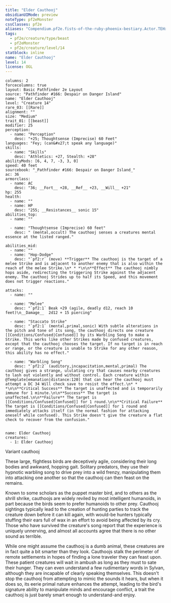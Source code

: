 ```yaml
---
title: "Elder Cauthooj"
obsidianUIMode: preview
noteType: pf2eMonster
cssClasses: pf2e
aliases: "Compendium.pf2e.fists-of-the-ruby-phoenix-bestiary.Actor.TEHxsglxWi1i3jSN" 
tags:
  - pf2e/creature/type/beast
  - pf2eMonster
  - pf2e/creature/level/14
statblock: inline
name: "Elder Cauthooj"
level: 14
license: OGL
---
```


```statblock
columns: 2
forcecolumns: true
layout: Basic Pathfinder 2e Layout
source: "Pathfinder #166: Despair on Danger Island"
name: "Elder Cauthooj"
level: "Creature 14"
rare_03: [[Rare]]
alignment: ""
size: "Medium"
trait_01: [[beast]]
modifier: 25
perception:
  - name: "Perception"
    desc: "+25; Thoughtsense (Imprecise) 60 Feet"
languages: "Fey; (can&#x27;t speak any language)"
skills:
  - name: "Skills"
    desc: "Athletics: +27, Stealth: +28"
abilityMods: [6, 4, 7, -3, 3, 0]
speed: 40 feet
sourcebook: "_Pathfinder #166: Despair on Danger Island_"
ac: 36
armorclass:
  - name: AC
    desc: "36; __Fort__ +28, __Ref__ +23, __Will__ +21"
hp: 255
health:
  - name: ""
  - name: HP
    desc: "255; __Resistances__ sonic 15"
abilities_top:
  - name: ""

  - name: "Thoughtsense (Imprecise) 60 feet"
    desc: " (mental,occult) The cauthooj senses a creatures mental essence at the listed ranged."

abilities_mid:
  - name: ""
  - name: "Hop-Dodge"
    desc: "`pf2:r` (move) **Trigger** The cauthooj is the target of a melee Strike and is adjacent to another enemy that is also within the reach of the melee Strike.\n* * *\n\n**Effect** The cauthooj nimbly hops aside, redirecting the triggering Strike against the adjacent enemy. The cauthooj Strides up to half its Speed, and this movement does not trigger reactions."

attacks:
  - name: ""

  - name: "Melee"
    desc: "`pf2:1` Beak +29 (agile, deadly d12, reach 10 feet)\n__Damage__  2d12 + 15 piercing"

  - name: "Staccato Strike"
    desc: "`pf2:1` (mental,primal,sonic) With subtle alterations in the pitch and tone of its song, the cauthooj directs one creature [[Conditions/Confused|Confused]] by its Warbling Song to make a Strike. This works like other Strikes made by confused creatures, except that the cauthooj chooses the target. If no target is in reach or range, or the creature is unable to Strike for any other reason, this ability has no effect."

  - name: "Warbling Song"
    desc: "`pf2:2` (auditory,incapacitation,mental,primal) The cauthooj gives a strange, ululating cry that causes nearby creatures to lash out violently and without control. Each creature within @Template[emanation|distance:120] that can hear the cauthooj must attempt a DC 34 Will check save to resist the effect.\n* * *\n\n**Critical Success** The target is unaffected and is temporarily immune for 1 minute.\n\n**Success** The target is unaffected.\n\n**Failure** The target is [[Conditions/Confused|Confused]] for 1 round.\n\n**Critical Failure** The target is [[Conditions/Confused|Confused]] for 1 round and immediately attacks itself (in the normal fashion for attacking oneself while confused). This Strike doesn't give the creature a flat check to recover from the confusion."
 
```

```encounter-table
name: Elder Cauthooj
creatures:
  - 1: Elder Cauthooj
```


Variant cauthooj

These large, flightless birds are deceptively agile, considering their long bodies and awkward, hopping gait. Solitary predators, they use their hypnotic warbling song to drive prey into a wild frenzy, manipulating them into attacking one another so that the cauthooj can then feast on the remains.

Known to some scholars as the puppet master bird, and to others as the shrill shrike, cauthoojs are widely reviled by most intelligent humanoids, in part because the birds seem to prefer humanoids to other prey. Cauthooj sightings typically lead to the creation of hunting parties to track the creature down before it can kill again, with would-be hunters typically stuffing their ears full of wax in an effort to avoid being affected by its cry. Those who have survived the creature's song report that the experience is uniquely unnerving, and almost all accounts agree that there is no other sound as terrible.

While one might assume the cauthooj is a dumb animal, these creatures are in fact quite a bit smarter than they look. Cauthoojs stalk the perimeter of remote settlements in hopes of finding a lone traveler they can feast upon. These patient creatures will wait in ambush as long as they must to sate their hunger. They can even understand a few rudimentary words in Sylvan, although they are incapable of clearly speaking themselves. This doesn't stop the cauthooj from attempting to mimic the sounds it hears, but when it does so, its eerie primal nature enhances the attempt, leading to the bird's signature ability to manipulate minds and encourage conflict, a trait the cauthooj is just barely smart enough to understand-and enjoy.
